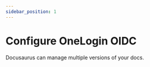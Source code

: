 ```yaml
---
sidebar_position: 1
---
```


# Configure OneLogin OIDC  

Docusaurus can manage multiple versions of your docs.